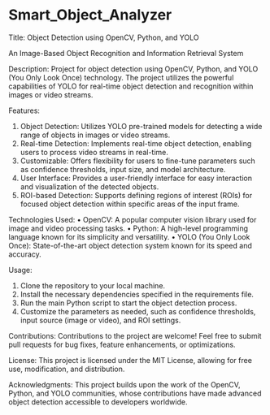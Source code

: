 # Smart_Object_Analyzer
Title: Object Detection using OpenCV, Python, and YOLO

An Image-Based Object Recognition and Information Retrieval System

Description: Project for object detection using OpenCV, Python, and YOLO (You Only Look Once) technology. The project utilizes the powerful capabilities of YOLO for real-time object detection and recognition within images or video streams.

Features:
1.	Object Detection: Utilizes YOLO pre-trained models for detecting a wide range of objects in images or video streams.
2.	Real-time Detection: Implements real-time object detection, enabling users to process video streams in real-time.
3.	Customizable: Offers flexibility for users to fine-tune parameters such as confidence thresholds, input size, and model architecture.
4.	User Interface: Provides a user-friendly interface for easy interaction and visualization of the detected objects.
5.	ROI-based Detection: Supports defining regions of interest (ROIs) for focused object detection within specific areas of the input frame.

Technologies Used:
•	OpenCV: A popular computer vision library used for image and video processing tasks.
•	Python: A high-level programming language known for its simplicity and versatility.
•	YOLO (You Only Look Once): State-of-the-art object detection system known for its speed and accuracy.

Usage:
1.	Clone the repository to your local machine.
2.	Install the necessary dependencies specified in the requirements file.
3.	Run the main Python script to start the object detection process.
4.	Customize the parameters as needed, such as confidence thresholds, input source (image or video), and ROI settings.
   
Contributions: Contributions to the project are welcome! Feel free to submit pull requests for bug fixes, feature enhancements, or optimizations.

License: This project is licensed under the MIT License, allowing for free use, modification, and distribution.

Acknowledgments: This project builds upon the work of the OpenCV, Python, and YOLO communities, whose contributions have made advanced object detection accessible to developers worldwide.


